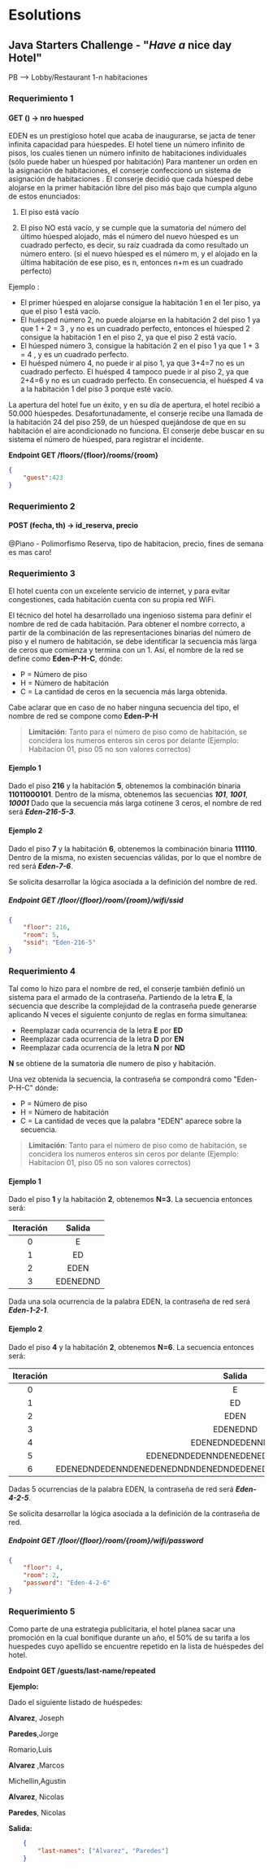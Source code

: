 # Esolutions
## Java Starters Challenge - "_Have a_ nice day Hotel"

PB --> Lobby/Restaurant
1-n habitaciones


### Requerimiento 1
#### GET () -> nro huesped
EDEN es un prestigioso hotel que acaba de inaugurarse, se jacta de tener infinita capacidad para húespedes.
 El hotel tiene un número infinito de pisos, los cuales tienen un número infinito de habitaciones individuales (sólo puede haber un húesped por habitación)
 Para mantener un orden en la asignación de habitaciones, el conserje confeccionó un sistema de asignación de habitaciones . El conserje decidió que cada húesped debe alojarse en la primer habitación libre del piso más bajo que cumpla alguno de estos enunciados:

 1) El piso está vacío
 
 2) El piso NO está vacío, y se cumple que la sumatoria del número del último húesped alojado, más el número del nuevo húesped es un cuadrado perfecto, es decir, su raíz cuadrada da como resultado un número entero. (si el nuevo húesped es el número m, y el alojado en la última habitación de ese piso, es n, entonces n+m es un cuadrado perfecto)

 Ejemplo :
   - El primer húesped en alojarse consigue la habitación 1 en el 1er piso, ya que el piso 1 está vacío.
   - El huésped número 2, no puede alojarse en la habitación 2 del piso 1 ya que  1 + 2 = 3 , y no es un cuadrado perfecto, entonces el húesped 2 consigue la habitación 1 en el piso 2, ya que el piso 2 está vacío.
   - El húesped número 3, consigue la habitación  2 en el piso 1 ya que 1 + 3 = 4 , y es un cuadrado perfecto.
   - El huésped número 4, no puede ir al piso 1, ya que 3+4=7 no es un cuadrado perfecto. El huésped 4 tampoco puede ir al piso 2, ya que 2+4=6 y no es un cuadrado perfecto. En consecuencia, el huésped 4 va a la habitación 1 del piso 3 porque esté vacío. 

 La apertura del hotel fue un éxito, y en su día de apertura, el hotel recibió a 50.000 húespedes.
 Desafortunadamente, el conserje recibe una llamada de la habitación 24 del piso 259, de un húesped quejándose de que en su habitación el aire acondicionado no funciona.
 El conserje debe buscar en su sistema el número de húesped, para registrar el incidente.
 
 **Endpoint GET /floors/{floor}/rooms/{room}** 
 
 ````json
 {
     "guest":423
 }
 ````
 
 
### Requerimiento 2
#### POST (fecha, th) -> id_reserva, precio
@Piano - Polimorfismo
Reserva, tipo de habitacion, precio, fines de semana es mas caro!

### Requerimiento 3
El hotel cuenta con un excelente servicio de internet, y para evitar congestiones, cada habitación cuenta con su propia red WiFi.

El técnico del hotel ha desarrollado una ingenioso sistema para definir el nombre de red de cada habitación. Para obtener el nombre correcto, a partir de la combinación de las representaciones binarias del número de piso y el numero de habitación, se debe identificar la secuencia más larga de ceros que comienza y termina con un 1.
Así, el nombre de la red se define como **Eden-P-H-C**, dónde:
 * P = Número de piso
 * H = Número de habitación
 * C = La cantidad de ceros en la secuencia más larga obtenida.

Cabe aclarar que en caso de no haber ninguna secuencia del tipo, el nombre de red se compone como **Eden-P-H**

> **Limitación**: Tanto para  el número de piso como de habitación, se concidera los numeros enteros sin ceros por delante (Ejemplo: Habitacion 01, piso 05 no son valores correctos)

#### Ejemplo 1
Dado el piso **216** y la habitación **5**, obtenemos la combinación binaria **11011000101**.
Dentro de la misma, obtenemos las secuencias **_101_**, **_1001_**, **_10001_**
Dado que la secuencia más larga cotinene 3 ceros, el nombre de red será **_Eden-216-5-3_**.

#### Ejemplo 2
Dado el piso **7** y la habitación **6**, obtenemos la combinación binaria **111110**.
Dentro de la misma, no existen secuencias válidas, por lo que el nombre de red será **_Eden-7-6_**.

Se solicita desarrollar la lógica asociada a la definición del nombre de red.

##### Endpoint _GET_ /floor/{floor}/room/{room}/wifi/ssid
````json
{
    "floor": 216, 
    "room": 5, 
    "ssid": "Eden-216-5"
}
````

### Requerimiento 4
Tal como lo hizo para el nombre de red, el conserje también definió un sistema para el armado de la contraseña.
Partiendo de la letra **E**, la secuencia que describe la complejidad de la contraseña puede generarse aplicando N veces el siguiente conjunto de reglas en forma simultanea:
* Reemplazar cada ocurrencia de la letra **E** por **ED**
* Reemplazar cada ocurrencia de la letra **D** por **EN**
* Reemplazar cada ocurrencia de la letra **N** por **ND**

**N** se obtiene de la sumatoria dle numero de piso y habitación.

Una vez obtenida la secuencia, la contraseña se compondrá como "Eden-P-H-C" dónde:
* P = Número de piso
* H = Número de habitación
* C = La cantidad de veces que la palabra "EDEN" aparece sobre la secuencia.
 
> **Limitación**: Tanto para  el número de piso como de habitación, se concidera los numeros enteros sin ceros por delante (Ejemplo: Habitacion 01, piso 05 no son valores correctos)
 
#### Ejemplo 1
Dado el piso **1** y la habitación **2**, obtenemos **N=3**.
La secuencia entonces será:

| Iteración | Salida |
| :---: | :---------: |
| 0 | E |
| 1 | ED |
| 2 | EDEN |
| 3 | EDENEDND |

Dada una sola ocurrencia de la palabra EDEN, la contraseña de red será **_Eden-1-2-1_**.
 
 #### Ejemplo 2
Dado el piso **4** y la habitación **2**, obtenemos **N=6**.
 La secuencia entonces será:
    
| Iteración | Salida |
| :---: | :---------: |
| 0 | E |
| 1 | ED |
| 2 | EDEN |
| 3 | EDENEDND |
| 4 | EDENEDNDEDENNDED|
| 5 | EDENEDNDEDENNDENEDENEDNDNDENEDEN|
| 6 | EDENEDNDEDENNDENEDENEDNDNDENEDNDEDENEDNDEDENNDENNDENEDNDEDENEDND|

Dadas 5 ocurrencias de la palabra EDEN, la contraseña de red será **_Eden-4-2-5_**.
  
 Se solicita desarrollar la lógica asociada a la definición de la contraseña de red.
 
 ##### Endpoint _GET_ /floor/{floor}/room/{room}/wifi/password
 ````json
 {
     "floor": 4, 
     "room": 2, 
     "password": "Eden-4-2-6"
 }
 ````

### Requerimiento 5

Como parte de una estrategia publicitaria, el hotel planea sacar una promoción en la cual bonifique durante un año, el 50% de su tarifa a los huespedes cuyo apellido se encuentre repetido en la lista de huéspedes del hotel.

**Endpoint GET /guests/last-name/repeated**

**Ejemplo:**

Dado el siguiente listado de huéspedes:

**Alvarez**, Joseph

**Paredes**,Jorge

Romario,Luis

**Alvarez** ,Marcos

Michellin,Agustin

**Alvarez**, Nicolas

**Paredes**, Nicolas

**Salida:**

````json
    {
        "last-names": ["Alvarez", "Paredes"]
    }

````